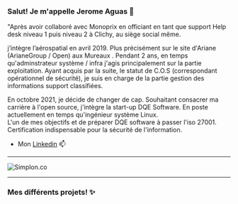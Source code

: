 ### Salut! Je m'appelle Jerome Aguas 👋
  
"Après avoir collaboré avec Monoprix en officiant en tant que support Help desk niveau 1 puis niveau 2 à Clichy, au siège social même. 

j’intègre l’aérospatial en avril 2019. 
Plus précisément sur le site d'Ariane (ArianeGroup / Open) aux Mureaux .
Pendant 2 ans, en temps qu'adminstrateur système / infra j'agis principalement sur la partie exploitation. 
Ayant acquis par la suite, le statut de C.O.S (correspondant opérationnel de sécurité), je suis en charge de la partie gestion des informations support classifiées.

En octobre 2021, je décide de changer de cap. Souhaitant consacrer ma carrière à l'open source, j'intègre la start-up DQE Software.
En poste actuellement en temps qu'ingénieur système Linux.  
L'un de mes objectifs et de préparer DQE software à passer l'iso 27001. Certification indispensable pour la sécurité de l'information.



 * Mon [Linkedin](https://www.linkedin.com/in/j%C3%A9r%C3%B4me-aguas/)    📫
------

![Simplon.co](https://cdn2.downdetector.com/static/uploads/logo/github-logo.png) 


------

### Mes différents projets! ✨



<!--
**jeyinked/jeyinked** is a ✨ _special_ ✨ repository because its `README.md` (this file) appears on your GitHub profile.

Here are some ideas to get you started:

- 🔭 I’m currently working on ...
- 🌱 I’m currently learning ...
- 👯 I’m looking to collaborate on ...
- 🤔 I’m looking for help with ...
- 💬 Ask me about ...
- 📫 How to reach me: ...
- 😄 Pronouns: ...
- ⚡ Fun fact: ...
-->
